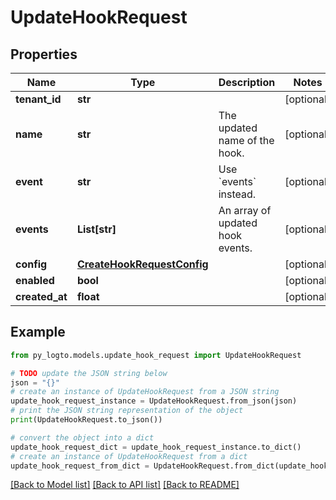 # UpdateHookRequest


## Properties

Name | Type | Description | Notes
------------ | ------------- | ------------- | -------------
**tenant_id** | **str** |  | [optional] 
**name** | **str** | The updated name of the hook. | [optional] 
**event** | **str** | Use &#x60;events&#x60; instead. | [optional] 
**events** | **List[str]** | An array of updated hook events. | [optional] 
**config** | [**CreateHookRequestConfig**](CreateHookRequestConfig.md) |  | [optional] 
**enabled** | **bool** |  | [optional] 
**created_at** | **float** |  | [optional] 

## Example

```python
from py_logto.models.update_hook_request import UpdateHookRequest

# TODO update the JSON string below
json = "{}"
# create an instance of UpdateHookRequest from a JSON string
update_hook_request_instance = UpdateHookRequest.from_json(json)
# print the JSON string representation of the object
print(UpdateHookRequest.to_json())

# convert the object into a dict
update_hook_request_dict = update_hook_request_instance.to_dict()
# create an instance of UpdateHookRequest from a dict
update_hook_request_from_dict = UpdateHookRequest.from_dict(update_hook_request_dict)
```
[[Back to Model list]](../README.md#documentation-for-models) [[Back to API list]](../README.md#documentation-for-api-endpoints) [[Back to README]](../README.md)


